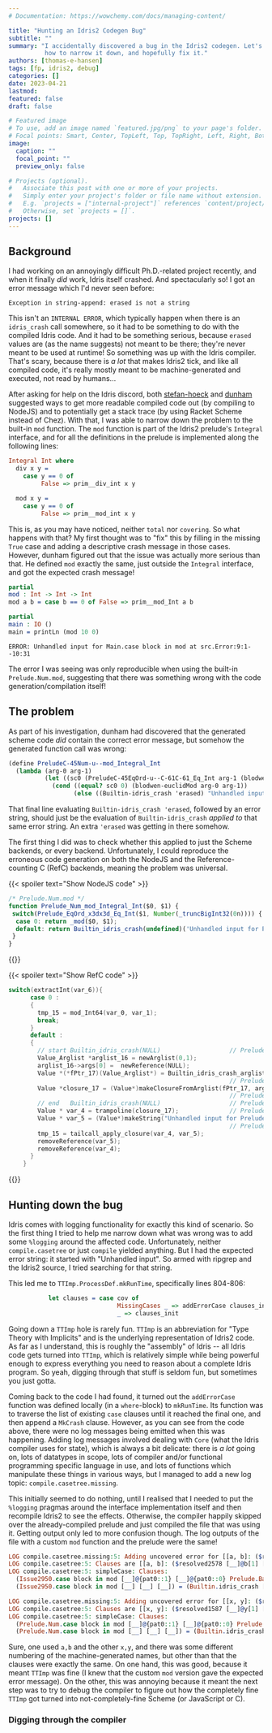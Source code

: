 ```yaml
---
# Documentation: https://wowchemy.com/docs/managing-content/

title: "Hunting an Idris2 Codegen Bug"
subtitle: ""
summary: "I accidentally discovered a bug in the Idris2 codegen. Let's explore
          how to narrow it down, and hopefully fix it."
authors: [thomas-e-hansen]
tags: [fp, idris2, debug]
categories: []
date: 2023-04-21
lastmod:
featured: false
draft: false

# Featured image
# To use, add an image named `featured.jpg/png` to your page's folder.
# Focal points: Smart, Center, TopLeft, Top, TopRight, Left, Right, BottomLeft, Bottom, BottomRight.
image:
  caption: ""
  focal_point: ""
  preview_only: false

# Projects (optional).
#   Associate this post with one or more of your projects.
#   Simply enter your project's folder or file name without extension.
#   E.g. `projects = ["internal-project"]` references `content/project/deep-learning/index.md`.
#   Otherwise, set `projects = []`.
projects: []
---
```


## Background

I had working on an annoyingly difficult Ph.D.-related project recently, and
when it finally _did_ work, Idris itself crashed. And spectacularly so! I got an
error message which I'd never seen before:

```
Exception in string-append: erased is not a string
```

This isn't an `INTERNAL ERROR`, which typically happen when there is an
`idris_crash` call somewhere, so it had to be something to do with the compiled
Idris code. And it had to be something serious, because `erased` values are (as
the name suggests) not meant to be there; they're never meant to be used at
runtime! So something was up with the Idris compiler. That's scary, because
there is _a lot_ that makes Idris2 tick, and like all compiled code, it's really
mostly meant to be machine-generated and executed, not read by humans...

After asking for help on the Idris discord, both
[stefan-hoeck](https://github.com/stefan-hoeck)
and
[dunham](https://github.com/dunhamsteve)
suggested ways to get more readable compiled code out (by compiling to NodeJS)
and to potentially get a stack trace (by using Racket Scheme instead of Chez).
With that, I was able to narrow down the problem to the built-in `mod` function.
The `mod` function is part of the Idris2 prelude's `Integral` interface, and for
all the definitions in the prelude is implemented along the following lines:

```idris
Integral Int where
  div x y =
    case y == 0 of
         False => prim__div_int x y

  mod x y =
    case y == 0 of
         False => prim__mod_int x y
```

This is, as you may have noticed, neither `total` nor `covering`. So what
happens with that? My first thought was to "fix" this by filling in the missing
`True` case and adding a descriptive crash message in those cases. However,
dunham figured out that the issue was actually more serious than that. He
defined `mod` exactly the same, just outside the `Integral` interface, and got
the expected crash message!

```idris
partial
mod : Int -> Int -> Int
mod a b = case b == 0 of False => prim__mod_Int a b

partial
main : IO ()
main = printLn (mod 10 0)
```

```
ERROR: Unhandled input for Main.case block in mod at src.Error:9:1--10:31
```

The error I was seeing was only reproducible when using the built-in
`Prelude.Num.mod`, suggesting that there was something wrong with the code
generation/compilation itself!


## The problem

As part of his investigation, dunham had discovered that the generated scheme
code _did_ contain the correct error message, but somehow the generated function
call was wrong:

```scheme
(define PreludeC-45Num-u--mod_Integral_Int 
  (lambda (arg-0 arg-1) 
          (let ((sc0 (PreludeC-45EqOrd-u--C-61C-61_Eq_Int arg-1 (blodwen-toSignedInt 0 63)))) 
            (cond ((equal? sc0 0) (blodwen-euclidMod arg-0 arg-1)) 
                  (else ((Builtin-idris_crash 'erased) "Unhandled input for Prelude.Num.case block in mod at Prelude.Num:131:3--133:40"))))))
```

That final line evaluating `Builtin-idris_crash 'erased`, followed by an error
string, should just be the evaluation of `Builtin-idris_crash` _applied to_ that
same error string. An extra `'erased` was getting in there somehow.

The first thing I did was to check whether this applied to just the Scheme
backends, or every backend. Unfortunately, I could reproduce the erroneous code
generation on both the NodeJS and the Reference-counting C (RefC) backends,
meaning the problem was universal.

{{< spoiler text="Show NodeJS code" >}}

```js
/* Prelude.Num.mod */
function Prelude_Num_mod_Integral_Int($0, $1) {
 switch(Prelude_EqOrd_x3dx3d_Eq_Int($1, Number(_truncBigInt32(0n)))) {
  case 0: return _mod($0, $1);
  default: return Builtin_idris_crash(undefined)('Unhandled input for Prelude.Num.case block in mod at Prelude.Num:131:3--133:40');
 }
}
```

{{</spoiler>}}

{{< spoiler text="Show RefC code" >}}

```c
switch(extractInt(var_6)){
      case 0 :
      {
        tmp_15 = mod_Int64(var_0, var_1);
        break;
      }
      default :
      {
        // start Builtin_idris_crash(NULL)                   // Prelude.Num:131:3--133:40
        Value_Arglist *arglist_16 = newArglist(0,1);
        arglist_16->args[0] =  newReference(NULL);
        Value *(*fPtr_17)(Value_Arglist*) = Builtin_idris_crash_arglist;
                                                             // Prelude.Num:131:3--133:40
        Value *closure_17 = (Value*)makeClosureFromArglist(fPtr_17, arglist_16);
                                                             // Prelude.Num:131:3--133:40
        // end   Builtin_idris_crash(NULL)                   // Prelude.Num:131:3--133:40
        Value * var_4 = trampoline(closure_17);              // Prelude.Num:131:3--133:40
        Value * var_5 = (Value*)makeString("Unhandled input for Prelude.Num.case block in mod at Prelude.Num:131:3--133:40");
                                                             // Prelude.Num:131:3--133:40
        tmp_15 = tailcall_apply_closure(var_4, var_5);
        removeReference(var_5);
        removeReference(var_4);
      }
    }
```

{{</spoiler>}}


## Hunting down the bug

Idris comes with logging functionality for exactly this kind of scenario. So the
first thing I tried to help me narrow down what was wrong was to add some
`%logging` around the affected code. Unfortunately, neither `compile.casetree`
or just `compile` yielded anything. But I had the expected error string: it
started with "Unhandled input". So armed with ripgrep and the Idris2 source, I
tried searching for that string.

This led me to `TTImp.ProcessDef.mkRunTime`, specifically lines 804-806:

```idris
           let clauses = case cov of
                              MissingCases _ => addErrorCase clauses_init
                              _ => clauses_init
```

Going down a `TTImp` hole is rarely fun. `TTImp` is an abbreviation for "Type
Theory with Implicits" and is the underlying representation of Idris2 code. As
far as I understand, this is roughly the "assembly" of Idris -- all Idris code gets turned into
`TTImp`, which is relatively simple while being powerful enough to express
everything you need to reason about a complete Idris program. So yeah, digging
through that stuff is seldom fun, but sometimes you just gotta.

Coming back to the code I had found, it turned out the `addErrorCase` function
was defined locally (in a `where`-block) to `mkRunTime`. Its function was to
traverse the list of existing `case` clauses until it reached the final one,
and then append a `MkCrash` clause. However, as you can see from the code
above, there were no log messages being emitted when this was happening. Adding
log messages involved dealing with `Core` (what the Idris compiler uses for
state), which is always a bit delicate: there is _a lot_ going on, lots of
datatypes in scope, lots of compiler and/or functional programming specific
language in use, and lots of functions which manipulate these things in various
ways, but I managed to add a new log topic: `compile.casetree.missing`.

This initially seemed to do nothing, until I realised that I needed to put the
`%logging` pragmas around the interface implementation itself and then recompile
Idris2 to see the effects. Otherwise, the compiler happily skipped over the
already-compiled prelude and just compiled the file that was using it. Getting
output only led to more confusion though. The log outputs of the file with a
custom `mod` function and the prelude were the same!

```idris
LOG compile.casetree.missing:5: Adding uncovered error for [[a, b]: ($resolved2578 [__]@b[1] [__]@a[0] $resolved2456) = ($resolved55 a[0] b[1])]
LOG compile.casetree:5: Clauses are [[a, b]: ($resolved2578 [__]@b[1] [__]@a[0] $resolved2456) = ($resolved55 a[0] b[1]), [a, b]: ($resolved2578 [__] [__] [__]) = (Builtin.idris_crash [__] "Unhandled input for Issue2950.case block in mod at Issue2950:9:1--9:52")]
LOG compile.casetree:5: simpleCase: Clauses:
  (Issue2950.case block in mod [__]@{pat0::1} [__]@{pat0::0} Prelude.Basics.False) = (prim__mod_Int {pat0::0} {pat0::1})
  (Issue2950.case block in mod [__] [__] [__]) = (Builtin.idris_crash [__] "Unhandled input for Issue2950.case block in mod at Issue2950:9:1--9:52")
```

```idris
LOG compile.casetree.missing:5: Adding uncovered error for [[x, y]: ($resolved1587 [__]@y[1] [__]@x[0] $resolved386) = ($resolved55 x[0] y[1])]
LOG compile.casetree:5: Clauses are [[x, y]: ($resolved1587 [__]@y[1] [__]@x[0] $resolved386) = ($resolved55 x[0] y[1]), [x, y]: ($resolved1587 [__] [__] [__]) = (Builtin.idris_crash [__] "Unhandled input for Prelude.Num.case block in mod at Prelude.Num:132:3--134:40")]
LOG compile.casetree:5: simpleCase: Clauses:
  (Prelude.Num.case block in mod [__]@{pat0::1} [__]@{pat0::0} Prelude.Basics.False) = (prim__mod_Int {pat0::0} {pat0::1})
  (Prelude.Num.case block in mod [__] [__] [__]) = (Builtin.idris_crash [__] "Unhandled input for Prelude.Num.case block in mod at Prelude.Num:132:3--134:40")
```

Sure, one used `a,b` and the other `x,y`, and there was some different numbering
of the machine-generated names, but other than that the clauses were exactly the
same. On one hand, this was good, because it meant `TTImp` was fine (I knew that
the custom `mod` version gave the expected error message). On the other, this
was annoying because it meant the next step was to try to debug the compiler to
figure out how the completely fine `TTImp` got turned into not-completely-fine
Scheme (or JavaScript or C).

### Digging through the compiler

